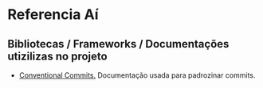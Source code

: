 # Referencia Aí

## Bibliotecas / Frameworks / Documentações utizilizas no projeto
* [Conventional Commits.](https://www.conventionalcommits.org/en/v1.0.0/) Documentação usada para padrozinar commits.